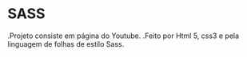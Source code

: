 # SASS
.Projeto consiste em página do Youtube.
.Feito por Html 5, css3 e  pela linguagem de folhas de estilo Sass.
